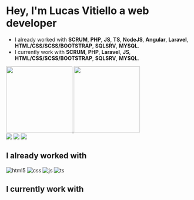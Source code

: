 # Hey, I'm Lucas Vitiello a web developer
- I already worked with <strong>SCRUM</strong>, <strong>PHP</strong>, <strong>JS</strong>, <strong>TS</strong>, <strong>NodeJS</strong>, <strong>Angular</strong>, <strong>Laravel</strong>, <strong>HTML/CSS/SCSS/BOOTSTRAP</strong>, <strong>SQLSRV</strong>, <strong>MYSQL</strong>.
- I currently work with <strong>SCRUM</strong>, <strong>PHP</strong>, <strong>Laravel</strong>, <strong>JS</strong>, <strong>HTML/CSS/SCSS/BOOTSTRAP</strong>, <strong>SQLSRV</strong>, <strong>MYSQL</strong>.

<div>
  <a href="https://github.com/vitielloL"/>
  <img height="180em" src="https://github-readme-stats.vercel.app/api?username=VitielloL&show_owner=true&show_icons=true&theme=github_dark&include_all_commits=true&count_private=true"/>
  <img height="180em" src="https://github-readme-stats.vercel.app/api/top-langs/?username=VitielloL&layout=compact&langs_count=16&theme=github_dark"/>
</div>

<div>
  <a href="https://www.linkedin.com/in/lucas-vitiello-4b94b4172/" target="_blank" rel="noopener" ><img src="https://img.shields.io/badge/LinkedIn-0077B5?style=for-the-badge&logo=linkedin&logoColor=white"></a>
  <a href="mailto:lucasvitiello@gmail.com"><img src="https://img.shields.io/badge/Gmail-D14836?style=for-the-badge&logo=gmail&logoColor=white" target-"_blank"></a>
  <a href="https://www.instagram.com/vitiellolucas/" target="_blank" rel="noopener" > <img src="https://img.shields.io/badge/Instagram-E4405F?style=for-the-badge&logo=instagram&logoColor=white"></a>
</div>

## I already worked with

<div style="display: inline_block">
  <img align="center" alt="html5" src="https://img.shields.io/badge/HTML5-E34F26?style=for-the-badge&logo=html5&logoColor=white" />
  <img align="center" alt="css" src="https://img.shields.io/badge/CSS3-1572B6?style=for-the-badge&logo=css3&logoColor=white" />
  <img align="center" alt="js" src="https://img.shields.io/badge/JavaScript-F7DF1E?style=for-the-badge&logo=javascript&logoColor=black" />
  <img align="center" alt="ts" src="https://img.shields.io/badge/TypeScript-007ACC?style=for-the-badge&logo=typescript&logoColor=white" />
</div>

## I currently work with
